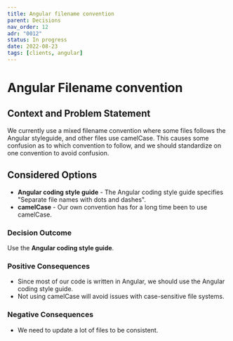 ```yaml
---
title: Angular filename convention
parent: Decisions
nav_order: 12
adr: "0012"
status: In progress
date: 2022-08-23
tags: [clients, angular]
---
```


# Angular Filename convention

## Context and Problem Statement

We currently use a mixed filename convention where some files follows the Angular styleguide, and
other files use camelCase. This causes some confusion as to which convention to follow, and we
should standardize on one convention to avoid confusion.

## Considered Options

- **Angular coding style guide** - The Angular coding style guide specifies "Separate file names
  with dots and dashes".
- **camelCase** - Our own convention has for a long time been to use camelCase.

### Decision Outcome

Use the **Angular coding style guide**.

### Positive Consequences <!-- optional -->

- Since most of our code is written in Angular, we should use the Angular coding style guide.
- Not using camelCase will avoid issues with case-sensitive file systems.

### Negative Consequences <!-- optional -->

- We need to update a lot of files to be consistent.
